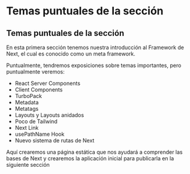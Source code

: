 # Temas puntuales de la sección

## Temas puntuales de la sección

En esta primera sección tenemos nuestra introducción al Framework de Next, el cual es conocido como un meta framework.

Puntualmente, tendremos exposiciones sobre temas importantes, pero puntualmente veremos:

- React Server Components
- Client Components
- TurboPack
- Metadata
- Metatags
- Layouts y Layouts anidados
- Poco de Tailwind
- Next Link
- usePathName Hook
- Nuevo sistema de rutas de Next

Aquí crearemos una página estática que nos ayudará a comprender las bases de Next y crearemos la aplicación inicial para publicarla en la siguiente sección
